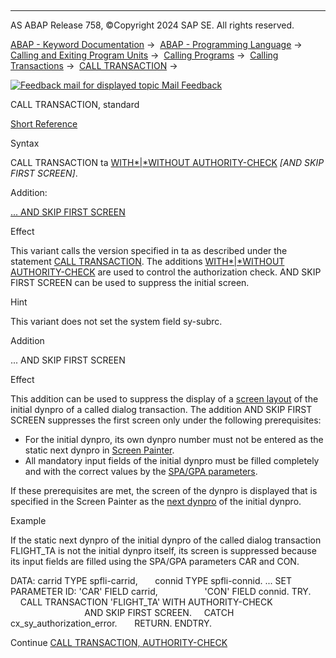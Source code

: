   

* * *

AS ABAP Release 758, ©Copyright 2024 SAP SE. All rights reserved.

[ABAP - Keyword Documentation](https://help.sap.com/doc/abapdocu_758_index_htm/7.58/en-US/abenabap.htm) →  [ABAP - Programming Language](https://help.sap.com/doc/abapdocu_758_index_htm/7.58/en-US/abenabap_reference.htm) →  [Calling and Exiting Program Units](https://help.sap.com/doc/abapdocu_758_index_htm/7.58/en-US/abenabap_execution.htm) →  [Calling Programs](https://help.sap.com/doc/abapdocu_758_index_htm/7.58/en-US/abenabap_program_call.htm) →  [Calling Transactions](https://help.sap.com/doc/abapdocu_758_index_htm/7.58/en-US/abenabap_call_transaction.htm) →  [CALL TRANSACTION](https://help.sap.com/doc/abapdocu_758_index_htm/7.58/en-US/abapcall_transaction.htm) → 

 [![](Mail.gif?object=Mail.gif "Feedback mail for displayed topic") Mail Feedback](mailto:f1_help@sap.com?subject=Feedback%20on%20ABAP%20Documentation&body=Document:%20CALL%20TRANSACTION%2C%20standard%2C%20ABAPCALL_TRANSACTION_STANDARD%2C%20758%0D%0A%0D%0AError:%0D%0A%0D%0A%0D%0A%0D%0ASuggestion%20for%20improvement:)

CALL TRANSACTION, standard

[Short Reference](https://help.sap.com/doc/abapdocu_758_index_htm/7.58/en-US/abapcall_transaction_shortref.htm)

Syntax

CALL TRANSACTION ta [WITH*|*WITHOUT AUTHORITY-CHECK](https://help.sap.com/doc/abapdocu_758_index_htm/7.58/en-US/abapcall_transaction_authority.htm) *\[*AND SKIP FIRST SCREEN*\]*.

Addition:

[... AND SKIP FIRST SCREEN](#!ABAP_ONE_ADD@1@)

Effect

This variant calls the version specified in ta as described under the statement [CALL TRANSACTION](https://help.sap.com/doc/abapdocu_758_index_htm/7.58/en-US/abapcall_transaction.htm). The additions [WITH*|*WITHOUT AUTHORITY-CHECK](https://help.sap.com/doc/abapdocu_758_index_htm/7.58/en-US/abapcall_transaction_authority.htm) are used to control the authorization check. AND SKIP FIRST SCREEN can be used to suppress the initial screen.

Hint

This variant does not set the system field sy-subrc.

Addition   

... AND SKIP FIRST SCREEN

Effect

This addition can be used to suppress the display of a [screen layout](https://help.sap.com/doc/abapdocu_758_index_htm/7.58/en-US/abenscreen_glosry.htm "Glossary Entry") of the initial dynpro of a called dialog transaction. The addition AND SKIP FIRST SCREEN suppresses the first screen only under the following prerequisites:

-   For the initial dynpro, its own dynpro number must not be entered as the static next dynpro in [Screen Painter](https://help.sap.com/doc/abapdocu_758_index_htm/7.58/en-US/abenscreen_painter_glosry.htm "Glossary Entry").
-   All mandatory input fields of the initial dynpro must be filled completely and with the correct values by the [SPA/GPA parameters](https://help.sap.com/doc/abapdocu_758_index_htm/7.58/en-US/abenspa_gpa_parameter_glosry.htm "Glossary Entry").

If these prerequisites are met, the screen of the dynpro is displayed that is specified in the Screen Painter as the [next dynpro](https://help.sap.com/doc/abapdocu_758_index_htm/7.58/en-US/abennext_dynpro_glosry.htm "Glossary Entry") of the initial dynpro.

Example

If the static next dynpro of the initial dynpro of the called dialog transaction FLIGHT\_TA is not the initial dynpro itself, its screen is suppressed because its input fields are filled using the SPA/GPA parameters CAR and CON.

DATA: carrid TYPE spfli-carrid,
      connid TYPE spfli-connid.
...
SET PARAMETER ID: 'CAR' FIELD carrid,
                  'CON' FIELD connid.
TRY.
    CALL TRANSACTION 'FLIGHT\_TA' WITH AUTHORITY-CHECK
                                 AND SKIP FIRST SCREEN.
    CATCH cx\_sy\_authorization\_error.
      RETURN.
ENDTRY.

Continue
[CALL TRANSACTION, AUTHORITY-CHECK](https://help.sap.com/doc/abapdocu_758_index_htm/7.58/en-US/abapcall_transaction_authority.htm)